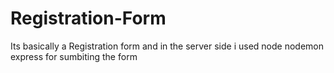 # Registration-Form
Its basically a Registration form and in the server side i used node nodemon express for sumbiting the form 
